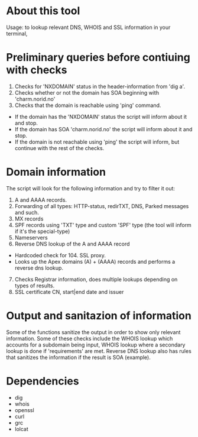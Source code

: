 # **About this tool**
Usage: <check domain.tld> to lookup relevant DNS, WHOIS and SSL information in your terminal,

# **Preliminary queries before contiuing with checks** 
1) Checks for 'NXDOMAIN' status in the header-information from 'dig a'.
2) Checks whether or not the domain has SOA beginning with 'charm.norid.no'
3) Checks that the domain is reachable using 'ping' command.
   
- If the domain has the 'NXDOMAIN' status the script will inform about it and stop. 
- If the domain has SOA 'charm.norid.no' the script will inform about it and stop. 
- If the domain is not reachable using 'ping' the script will inform, but continue with the rest of the checks.

# **Domain information**
The script will look for the following information and try to filter it out: 

1) A and AAAA records.
2) Forwarding of all types: HTTP-status, redirTXT, DNS, Parked messages and such.
3) MX records
4) SPF records using 'TXT' type and custom 'SPF' type (the tool will inform if it's the special-type)
5) Nameservers
6) Reverse DNS lookup of the A and AAAA record
- Hardcoded check for 104. SSL proxy.
- Looks up the Apex domains (A) + (AAAA) records and performs a reverse dns lookup.
7) Checks Registrar information, does multiple lookups depending on types of results.
8) SSL certificate CN, start|end date and issuer

# **Output and sanitazion of information**

Some of the functions sanitize the output in order to show only relevant information. Some of these checks include the WHOIS lookup which accounts for a subdomain being input, WHOIS lookup where a secondary lookup is done if 'requirements' are met. Reverse DNS lookup also has rules that sanitizes the information if the result is SOA (example). 

# **Dependencies**

- dig
- whois
- openssl
- curl
- grc
- lolcat
